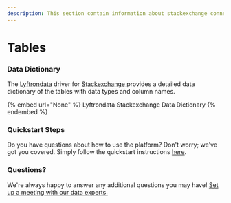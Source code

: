 ```yaml
---
description: This section contain information about stackexchange connector tables information
---
```


# Tables

### Data Dictionary

The [Lyftrondata](https://www.lyftrondata.com/) driver for [Stackexchange](None/)[ ](https://www.lyftrondata.com/integration/stackexchange/)provides a detailed data dictionary of the tables with data types and column names.

{% embed url="None" %}
Lyftrondata Stackexchange Data Dictionary
{% endembed %}

### Quickstart Steps

Do you have questions about how to use the platform? Don't worry; we've got you covered. Simply follow the quickstart instructions [here](../README.md).

### Questions? <a href="#questions" id="questions"></a>

We're always happy to answer any additional questions you may have! [Set up a meeting with our data experts.](https://www.lyftrondata.com/book-a-meeting/)

